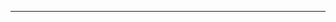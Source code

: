 <!--
CO_OP_TRANSLATOR_METADATA:
{
  "original_hash": "b12098603dc3061d3cdac77ecce93658",
  "translation_date": "2025-08-28T19:45:02+00:00",
  "source_file": "03-CoreGenerativeAITechniques/README.md",
  "language_code": "tl"
}
-->


---

